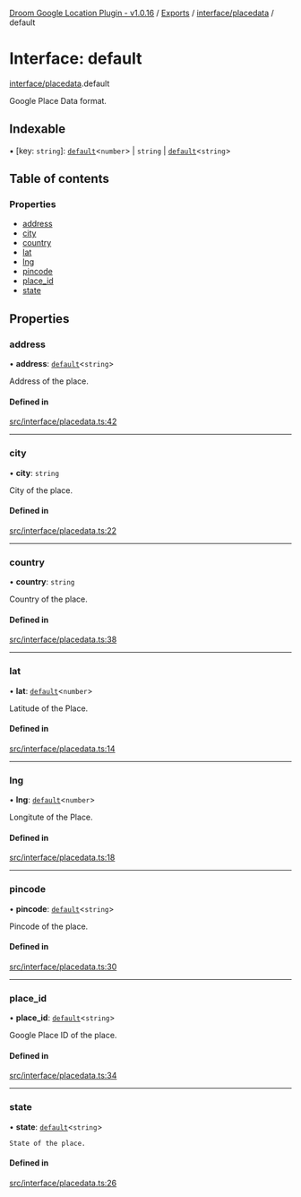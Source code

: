 [Droom Google Location Plugin - v1.0.16](../README.md) / [Exports](../modules.md) / [interface/placedata](../modules/interface_placedata.md) / default

# Interface: default

[interface/placedata](../modules/interface_placedata.md).default

Google Place Data format.

## Indexable

▪ [key: `string`]: [`default`](../modules/interface_nullable.md#default)<`number`\> \| `string` \| [`default`](../modules/interface_nullable.md#default)<`string`\>

## Table of contents

### Properties

- [address](interface_placedata.default.md#address)
- [city](interface_placedata.default.md#city)
- [country](interface_placedata.default.md#country)
- [lat](interface_placedata.default.md#lat)
- [lng](interface_placedata.default.md#lng)
- [pincode](interface_placedata.default.md#pincode)
- [place\_id](interface_placedata.default.md#place_id)
- [state](interface_placedata.default.md#state)

## Properties

### address

• **address**: [`default`](../modules/interface_nullable.md#default)<`string`\>

Address of the place.

#### Defined in

[src/interface/placedata.ts:42](https://github.com/hitendrarao/location/blob/3787eba/src/interface/placedata.ts#L42)

___

### city

• **city**: `string`

City of the place.

#### Defined in

[src/interface/placedata.ts:22](https://github.com/hitendrarao/location/blob/3787eba/src/interface/placedata.ts#L22)

___

### country

• **country**: `string`

Country of the place.

#### Defined in

[src/interface/placedata.ts:38](https://github.com/hitendrarao/location/blob/3787eba/src/interface/placedata.ts#L38)

___

### lat

• **lat**: [`default`](../modules/interface_nullable.md#default)<`number`\>

Latitude of the Place.

#### Defined in

[src/interface/placedata.ts:14](https://github.com/hitendrarao/location/blob/3787eba/src/interface/placedata.ts#L14)

___

### lng

• **lng**: [`default`](../modules/interface_nullable.md#default)<`number`\>

Longitute of the Place.

#### Defined in

[src/interface/placedata.ts:18](https://github.com/hitendrarao/location/blob/3787eba/src/interface/placedata.ts#L18)

___

### pincode

• **pincode**: [`default`](../modules/interface_nullable.md#default)<`string`\>

Pincode of the place.

#### Defined in

[src/interface/placedata.ts:30](https://github.com/hitendrarao/location/blob/3787eba/src/interface/placedata.ts#L30)

___

### place\_id

• **place\_id**: [`default`](../modules/interface_nullable.md#default)<`string`\>

Google Place ID of the place.

#### Defined in

[src/interface/placedata.ts:34](https://github.com/hitendrarao/location/blob/3787eba/src/interface/placedata.ts#L34)

___

### state

• **state**: [`default`](../modules/interface_nullable.md#default)<`string`\>

	State of the place.

#### Defined in

[src/interface/placedata.ts:26](https://github.com/hitendrarao/location/blob/3787eba/src/interface/placedata.ts#L26)
